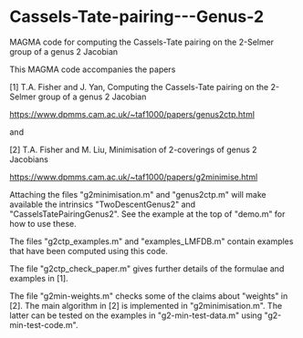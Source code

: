 # Cassels-Tate-pairing---Genus-2
MAGMA code for computing the Cassels-Tate pairing on the 2-Selmer group of a genus 2 Jacobian

This MAGMA code accompanies the papers

[1] T.A. Fisher and J. Yan, Computing the Cassels-Tate pairing on the 2-Selmer group of a genus 2 Jacobian

https://www.dpmms.cam.ac.uk/~taf1000/papers/genus2ctp.html

and 

[2] T.A. Fisher and M. Liu, Minimisation of 2-coverings of genus 2 Jacobians

https://www.dpmms.cam.ac.uk/~taf1000/papers/g2minimise.html

Attaching the files "g2minimisation.m" and "genus2ctp.m" will make available the intrinsics "TwoDescentGenus2" and "CasselsTatePairingGenus2". See the example at the top of "demo.m" for how to use these.

The files "g2ctp_examples.m" and "examples_LMFDB.m" contain examples that have been computed using this code.

The file "g2ctp_check_paper.m" gives further details of the formulae and examples in [1].

The file "g2min-weights.m" checks some of the claims about "weights" in [2]. The main algorithm in [2] is implemented in "g2minimisation.m". The latter can be tested on the examples in "g2-min-test-data.m" using "g2-min-test-code.m".
